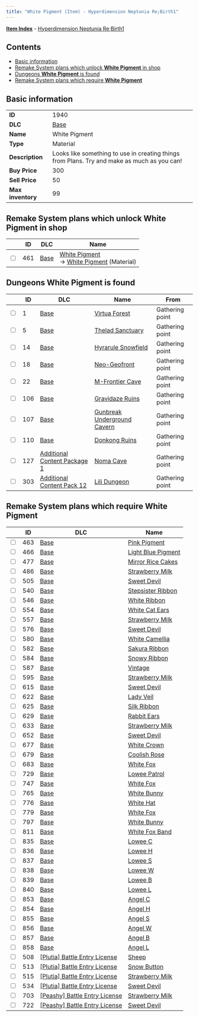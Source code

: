 ```yaml
---
title: "White Pigment (Item) - Hyperdimension Neptunia Re;Birth1"
---
```


[**Item Index**](/neptunia/rb1/item/index.html) - [Hyperdimension Neptunia Re;Birth1](/neptunia/rb1)

## Contents

- [Basic information](#basic-information)
- [Remake System plans which unlock **White Pigment** in shop](#remake-system-plans-which-unlock-white-pigment-in-shop)
- [Dungeons **White Pigment** is found](#dungeons-white-pigment-is-found)
- [Remake System plans which require **White Pigment**](#remake-system-plans-which-require-white-pigment)

## Basic information

|   |   |
| -- | -- |
| **ID** | 1940 |
| **DLC** | [Base](/neptunia/rb1/dlc/1-base.html) |
| **Name** | White Pigment |
| **Type** | Material |
| **Description** | Looks like something to use in creating things from Plans. Try and make as much as you can! |
| **Buy Price** | 300 |
| **Sell Price** | 50 |
| **Max inventory** | 99 |


## Remake System plans which unlock **White Pigment** in shop

|    | ID | DLC | Name |
| -- | -- | --- | ---- |
| <input type="checkbox" id="rb1-remake-1-461" class="trackbox" /> | 461 | [Base](/neptunia/rb1/dlc/1-base.html) | [White Pigment](/neptunia/rb1/remake/1-461-white-pigment.html)<br /> → [White Pigment](/neptunia/rb1/item/1-1940-white-pigment.html) (Material) |


## Dungeons **White Pigment** is found

|    | ID | DLC | Name | From |
| -- | -- | --- | ---- | ---- |
| <input type="checkbox" id="rb1-dungeon-1-1" class="trackbox" /> | 1 | [Base](/neptunia/rb1/dlc/1-base.html) | [Virtua Forest](/neptunia/rb1/dungeon/1-1-virtua-forest.html) | Gathering point |
| <input type="checkbox" id="rb1-dungeon-1-5" class="trackbox" /> | 5 | [Base](/neptunia/rb1/dlc/1-base.html) | [Thelad Sanctuary](/neptunia/rb1/dungeon/1-5-thelad-sanctuary.html) | Gathering point |
| <input type="checkbox" id="rb1-dungeon-1-14" class="trackbox" /> | 14 | [Base](/neptunia/rb1/dlc/1-base.html) | [Hyrarule Snowfield](/neptunia/rb1/dungeon/1-14-hyrarule-snowfield.html) | Gathering point |
| <input type="checkbox" id="rb1-dungeon-1-18" class="trackbox" /> | 18 | [Base](/neptunia/rb1/dlc/1-base.html) | [Neo-Geofront](/neptunia/rb1/dungeon/1-18-neo-geofront.html) | Gathering point |
| <input type="checkbox" id="rb1-dungeon-1-22" class="trackbox" /> | 22 | [Base](/neptunia/rb1/dlc/1-base.html) | [M-Frontier Cave](/neptunia/rb1/dungeon/1-22-m-frontier-cave.html) | Gathering point |
| <input type="checkbox" id="rb1-dungeon-1-106" class="trackbox" /> | 106 | [Base](/neptunia/rb1/dlc/1-base.html) | [Gravidaze Ruins](/neptunia/rb1/dungeon/1-106-gravidaze-ruins.html) | Gathering point |
| <input type="checkbox" id="rb1-dungeon-1-107" class="trackbox" /> | 107 | [Base](/neptunia/rb1/dlc/1-base.html) | [Gunbreak Underground Cavern](/neptunia/rb1/dungeon/1-107-gunbreak-underground-cavern.html) | Gathering point |
| <input type="checkbox" id="rb1-dungeon-1-110" class="trackbox" /> | 110 | [Base](/neptunia/rb1/dlc/1-base.html) | [Donkong Ruins](/neptunia/rb1/dungeon/1-110-donkong-ruins.html) | Gathering point |
| <input type="checkbox" id="rb1-dungeon-10-127" class="trackbox" /> | 127 | [Additional Content Package 1](/neptunia/rb1/dlc/10-pack1.html) | [Noma Cave](/neptunia/rb1/dungeon/10-127-noma-cave.html) | Gathering point |
| <input type="checkbox" id="rb1-dungeon-21-303" class="trackbox" /> | 303 | [Additional Content Pack 12](/neptunia/rb1/dlc/21-pack12.html) | [Lili Dungeon](/neptunia/rb1/dungeon/21-303-lili-dungeon.html) | Gathering point |


## Remake System plans which require **White Pigment**

|    | ID | DLC | Name |
| -- | -- | --- | ---- |
| <input type="checkbox" id="rb1-quest-1-463" class="trackbox" /> | 463 | [Base](/neptunia/rb1/dlc/1-base.html) | [Pink Pigment](/neptunia/rb1/quest/1-463-pink-pigment.html) |
| <input type="checkbox" id="rb1-quest-1-466" class="trackbox" /> | 466 | [Base](/neptunia/rb1/dlc/1-base.html) | [Light Blue Pigment](/neptunia/rb1/quest/1-466-light-blue-pigment.html) |
| <input type="checkbox" id="rb1-quest-1-477" class="trackbox" /> | 477 | [Base](/neptunia/rb1/dlc/1-base.html) | [Mirror Rice Cakes](/neptunia/rb1/quest/1-477-mirror-rice-cakes.html) |
| <input type="checkbox" id="rb1-quest-1-486" class="trackbox" /> | 486 | [Base](/neptunia/rb1/dlc/1-base.html) | [Strawberry Milk](/neptunia/rb1/quest/1-486-strawberry-milk.html) |
| <input type="checkbox" id="rb1-quest-1-505" class="trackbox" /> | 505 | [Base](/neptunia/rb1/dlc/1-base.html) | [Sweet Devil](/neptunia/rb1/quest/1-505-sweet-devil.html) |
| <input type="checkbox" id="rb1-quest-1-540" class="trackbox" /> | 540 | [Base](/neptunia/rb1/dlc/1-base.html) | [Stepsister Ribbon](/neptunia/rb1/quest/1-540-stepsister-ribbon.html) |
| <input type="checkbox" id="rb1-quest-1-546" class="trackbox" /> | 546 | [Base](/neptunia/rb1/dlc/1-base.html) | [White Ribbon](/neptunia/rb1/quest/1-546-white-ribbon.html) |
| <input type="checkbox" id="rb1-quest-1-554" class="trackbox" /> | 554 | [Base](/neptunia/rb1/dlc/1-base.html) | [White Cat Ears](/neptunia/rb1/quest/1-554-white-cat-ears.html) |
| <input type="checkbox" id="rb1-quest-1-557" class="trackbox" /> | 557 | [Base](/neptunia/rb1/dlc/1-base.html) | [Strawberry Milk](/neptunia/rb1/quest/1-557-strawberry-milk.html) |
| <input type="checkbox" id="rb1-quest-1-576" class="trackbox" /> | 576 | [Base](/neptunia/rb1/dlc/1-base.html) | [Sweet Devil](/neptunia/rb1/quest/1-576-sweet-devil.html) |
| <input type="checkbox" id="rb1-quest-1-580" class="trackbox" /> | 580 | [Base](/neptunia/rb1/dlc/1-base.html) | [White Camellia](/neptunia/rb1/quest/1-580-white-camellia.html) |
| <input type="checkbox" id="rb1-quest-1-582" class="trackbox" /> | 582 | [Base](/neptunia/rb1/dlc/1-base.html) | [Sakura Ribbon](/neptunia/rb1/quest/1-582-sakura-ribbon.html) |
| <input type="checkbox" id="rb1-quest-1-584" class="trackbox" /> | 584 | [Base](/neptunia/rb1/dlc/1-base.html) | [Snowy Ribbon](/neptunia/rb1/quest/1-584-snowy-ribbon.html) |
| <input type="checkbox" id="rb1-quest-1-587" class="trackbox" /> | 587 | [Base](/neptunia/rb1/dlc/1-base.html) | [Vintage](/neptunia/rb1/quest/1-587-vintage.html) |
| <input type="checkbox" id="rb1-quest-1-595" class="trackbox" /> | 595 | [Base](/neptunia/rb1/dlc/1-base.html) | [Strawberry Milk](/neptunia/rb1/quest/1-595-strawberry-milk.html) |
| <input type="checkbox" id="rb1-quest-1-615" class="trackbox" /> | 615 | [Base](/neptunia/rb1/dlc/1-base.html) | [Sweet Devil](/neptunia/rb1/quest/1-615-sweet-devil.html) |
| <input type="checkbox" id="rb1-quest-1-622" class="trackbox" /> | 622 | [Base](/neptunia/rb1/dlc/1-base.html) | [Lady Veil](/neptunia/rb1/quest/1-622-lady-veil.html) |
| <input type="checkbox" id="rb1-quest-1-625" class="trackbox" /> | 625 | [Base](/neptunia/rb1/dlc/1-base.html) | [Silk Ribbon](/neptunia/rb1/quest/1-625-silk-ribbon.html) |
| <input type="checkbox" id="rb1-quest-1-629" class="trackbox" /> | 629 | [Base](/neptunia/rb1/dlc/1-base.html) | [Rabbit Ears](/neptunia/rb1/quest/1-629-rabbit-ears.html) |
| <input type="checkbox" id="rb1-quest-1-633" class="trackbox" /> | 633 | [Base](/neptunia/rb1/dlc/1-base.html) | [Strawberry Milk](/neptunia/rb1/quest/1-633-strawberry-milk.html) |
| <input type="checkbox" id="rb1-quest-1-652" class="trackbox" /> | 652 | [Base](/neptunia/rb1/dlc/1-base.html) | [Sweet Devil](/neptunia/rb1/quest/1-652-sweet-devil.html) |
| <input type="checkbox" id="rb1-quest-1-677" class="trackbox" /> | 677 | [Base](/neptunia/rb1/dlc/1-base.html) | [White Crown](/neptunia/rb1/quest/1-677-white-crown.html) |
| <input type="checkbox" id="rb1-quest-1-679" class="trackbox" /> | 679 | [Base](/neptunia/rb1/dlc/1-base.html) | [Coolish Rose](/neptunia/rb1/quest/1-679-coolish-rose.html) |
| <input type="checkbox" id="rb1-quest-1-683" class="trackbox" /> | 683 | [Base](/neptunia/rb1/dlc/1-base.html) | [White Fox](/neptunia/rb1/quest/1-683-white-fox.html) |
| <input type="checkbox" id="rb1-quest-1-729" class="trackbox" /> | 729 | [Base](/neptunia/rb1/dlc/1-base.html) | [Lowee Patrol](/neptunia/rb1/quest/1-729-lowee-patrol.html) |
| <input type="checkbox" id="rb1-quest-1-747" class="trackbox" /> | 747 | [Base](/neptunia/rb1/dlc/1-base.html) | [White Fox](/neptunia/rb1/quest/1-747-white-fox.html) |
| <input type="checkbox" id="rb1-quest-1-765" class="trackbox" /> | 765 | [Base](/neptunia/rb1/dlc/1-base.html) | [White Bunny](/neptunia/rb1/quest/1-765-white-bunny.html) |
| <input type="checkbox" id="rb1-quest-1-776" class="trackbox" /> | 776 | [Base](/neptunia/rb1/dlc/1-base.html) | [White Hat](/neptunia/rb1/quest/1-776-white-hat.html) |
| <input type="checkbox" id="rb1-quest-1-779" class="trackbox" /> | 779 | [Base](/neptunia/rb1/dlc/1-base.html) | [White Fox](/neptunia/rb1/quest/1-779-white-fox.html) |
| <input type="checkbox" id="rb1-quest-1-797" class="trackbox" /> | 797 | [Base](/neptunia/rb1/dlc/1-base.html) | [White Bunny](/neptunia/rb1/quest/1-797-white-bunny.html) |
| <input type="checkbox" id="rb1-quest-1-811" class="trackbox" /> | 811 | [Base](/neptunia/rb1/dlc/1-base.html) | [White Fox Band](/neptunia/rb1/quest/1-811-white-fox-band.html) |
| <input type="checkbox" id="rb1-quest-1-835" class="trackbox" /> | 835 | [Base](/neptunia/rb1/dlc/1-base.html) | [Lowee C](/neptunia/rb1/quest/1-835-lowee-c.html) |
| <input type="checkbox" id="rb1-quest-1-836" class="trackbox" /> | 836 | [Base](/neptunia/rb1/dlc/1-base.html) | [Lowee H](/neptunia/rb1/quest/1-836-lowee-h.html) |
| <input type="checkbox" id="rb1-quest-1-837" class="trackbox" /> | 837 | [Base](/neptunia/rb1/dlc/1-base.html) | [Lowee S](/neptunia/rb1/quest/1-837-lowee-s.html) |
| <input type="checkbox" id="rb1-quest-1-838" class="trackbox" /> | 838 | [Base](/neptunia/rb1/dlc/1-base.html) | [Lowee W](/neptunia/rb1/quest/1-838-lowee-w.html) |
| <input type="checkbox" id="rb1-quest-1-839" class="trackbox" /> | 839 | [Base](/neptunia/rb1/dlc/1-base.html) | [Lowee B](/neptunia/rb1/quest/1-839-lowee-b.html) |
| <input type="checkbox" id="rb1-quest-1-840" class="trackbox" /> | 840 | [Base](/neptunia/rb1/dlc/1-base.html) | [Lowee L](/neptunia/rb1/quest/1-840-lowee-l.html) |
| <input type="checkbox" id="rb1-quest-1-853" class="trackbox" /> | 853 | [Base](/neptunia/rb1/dlc/1-base.html) | [Angel C](/neptunia/rb1/quest/1-853-angel-c.html) |
| <input type="checkbox" id="rb1-quest-1-854" class="trackbox" /> | 854 | [Base](/neptunia/rb1/dlc/1-base.html) | [Angel H](/neptunia/rb1/quest/1-854-angel-h.html) |
| <input type="checkbox" id="rb1-quest-1-855" class="trackbox" /> | 855 | [Base](/neptunia/rb1/dlc/1-base.html) | [Angel S](/neptunia/rb1/quest/1-855-angel-s.html) |
| <input type="checkbox" id="rb1-quest-1-856" class="trackbox" /> | 856 | [Base](/neptunia/rb1/dlc/1-base.html) | [Angel W](/neptunia/rb1/quest/1-856-angel-w.html) |
| <input type="checkbox" id="rb1-quest-1-857" class="trackbox" /> | 857 | [Base](/neptunia/rb1/dlc/1-base.html) | [Angel B](/neptunia/rb1/quest/1-857-angel-b.html) |
| <input type="checkbox" id="rb1-quest-1-858" class="trackbox" /> | 858 | [Base](/neptunia/rb1/dlc/1-base.html) | [Angel L](/neptunia/rb1/quest/1-858-angel-l.html) |
| <input type="checkbox" id="rb1-quest-7-508" class="trackbox" /> | 508 | [[Plutia] Battle Entry License](/neptunia/rb1/dlc/7-plutia.html) | [Sheep](/neptunia/rb1/quest/7-508-sheep.html) |
| <input type="checkbox" id="rb1-quest-7-513" class="trackbox" /> | 513 | [[Plutia] Battle Entry License](/neptunia/rb1/dlc/7-plutia.html) | [Snow Button](/neptunia/rb1/quest/7-513-snow-button.html) |
| <input type="checkbox" id="rb1-quest-7-515" class="trackbox" /> | 515 | [[Plutia] Battle Entry License](/neptunia/rb1/dlc/7-plutia.html) | [Strawberry Milk](/neptunia/rb1/quest/7-515-strawberry-milk.html) |
| <input type="checkbox" id="rb1-quest-7-534" class="trackbox" /> | 534 | [[Plutia] Battle Entry License](/neptunia/rb1/dlc/7-plutia.html) | [Sweet Devil](/neptunia/rb1/quest/7-534-sweet-devil.html) |
| <input type="checkbox" id="rb1-quest-8-703" class="trackbox" /> | 703 | [[Peashy] Battle Entry License](/neptunia/rb1/dlc/8-peashy.html) | [Strawberry Milk](/neptunia/rb1/quest/8-703-strawberry-milk.html) |
| <input type="checkbox" id="rb1-quest-8-722" class="trackbox" /> | 722 | [[Peashy] Battle Entry License](/neptunia/rb1/dlc/8-peashy.html) | [Sweet Devil](/neptunia/rb1/quest/8-722-sweet-devil.html) |
